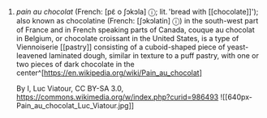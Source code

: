 1. *pain au chocolat* (French: [pɛ̃ o ʃɔkɔla] ⓘ; lit. 'bread with [[chocolate]]'); also known as chocolatine (French: [ʃɔkɔlatin] ⓘ) in the south-west part of France and in French speaking parts of Canada, couque au chocolat in Belgium, or chocolate croissant in the United States, is a type of Viennoiserie [[pastry]] consisting of a cuboid-shaped piece of yeast-leavened laminated dough, similar in texture to a puff pastry, with one or two pieces of dark chocolate in the center^[https://en.wikipedia.org/wiki/Pain_au_chocolat]
   
   By I, Luc Viatour, CC BY-SA 3.0, https://commons.wikimedia.org/w/index.php?curid=986493 ![[640px-Pain_au_chocolat_Luc_Viatour.jpg]]
